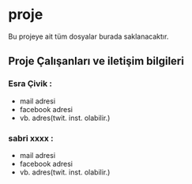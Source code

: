 # proje
Bu projeye ait tüm dosyalar burada saklanacaktır.


## Proje Çalışanları ve iletişim bilgileri
<h3>Esra Çivik  :</h3>
<ul>
    <li>mail adresi</li>
    <li>facebook adresi</li>
    <li>vb. adres(twit. inst. olabilir.)</li>
</ul>

<h3>sabri xxxx  :</h3>
<ul>
    <li>mail adresi</li>
    <li>facebook adresi</li>
    <li>vb. adres(twit. inst. olabilir.)</li>
</ul>
  

